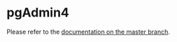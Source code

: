 # pgAdmin4

Please refer to the [documentation on the master branch](https://sensorsiot.github.io/IOTstack/Containers/PgAdmin4/).
